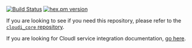 [![Build Status](https://secure.travis-ci.org/CloudI/cloudi_service_db_pgsql.png?branch=master)](http://travis-ci.org/CloudI/cloudi_service_db_pgsql)
[![hex.pm version](https://img.shields.io/hexpm/v/cloudi_service_db_pgsql.svg)](https://hex.pm/packages/cloudi_service_db_pgsql)

If you are looking to see if you need this repository, please refer to the [`cloudi_core` repository](https://github.com/CloudI/cloudi_core#about).

If you are looking for CloudI service integration documentation, [go here](https://github.com/CloudI/CloudI#integration).

